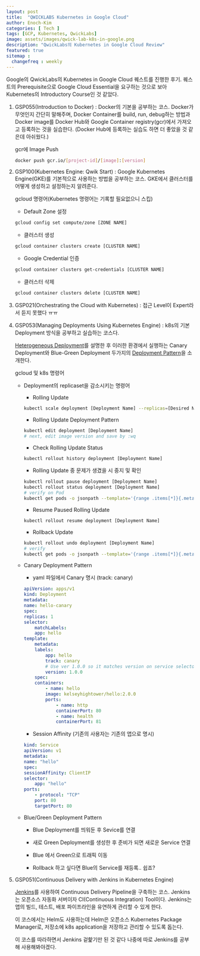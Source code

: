 ```yaml
---
layout: post
title:  "QWICKLABS Kubernetes in Google Cloud"
author: Enoch-Kim
categories: [ Tech ]
tags: [GCP, Kubernetes, QwickLabs]
image: assets/images/qwick-lab-k8s-in-google.png
description: "QwickLabs의 Kubernetes in Google Cloud Review"
featured: true
sitemap :
  changefreq : weekly
---
```


Google의 QwickLabs의 Kubernetes in Google Cloud 퀘스트를 진행한 후기.
퀘스트의 Prerequisite으로 Google Cloud Essential을 요구하는 것으로 보아 Kubernetes의 Introductory Course인 것 같았다.

1. GSP055(Introduction to Docker) : Docker의 기본을 공부하는 코스. Docker가 무엇인지 간단히 말해주며, Docker Container를 build, run, debug하는 방법과 Docker image를 Docker Hub와 Google Container registry(gcr)에서 가져오고 등록하는 것을 실습한다. (Docker Hub에 등록하는 실습도 하면 더 좋았을 것 같은데 아쉬웠다.)

    gcr에 Image Push

    ```sh
    docker push gcr.io/[project-id]/[image]:[version]
    ```

2. GSP100(Kubernetes Engine: Qwik Start) : Google Kubernetes Engine(GKE)를 기본적으로 사용하는 방법을 공부하는 코스. GKE에서 클러스터를 어떻게 생성하고 설정하는지 알려준다.

    gcloud 명령어(Kubernetes 명령어는 기록할 필요없으니 스킵)

    - Default Zone 설정

    ```sh
    gcloud config set compute/zone [ZONE NAME]
    ```

    - 클러스터 생성

    ```sh
    gcloud container clusters create [CLUSTER NAME]
    ```

    - Google Credential 인증

    ```sh
    gcloud container clusters get-credentials [CLUSTER NAME]
    ```

    - 클러스터 삭제

    ```sh
    gcloud container clusters delete [CLUSTER NAME]
    ```

3. GSP021(Orchestrating the Cloud with Kubernetes) : 접근 Level이 Expert라서 듣지 못했다 ㅠㅠ

4. GSP053(Managing Deployments Using Kubernetes Engine) : k8s의 기본 Deployment 방식을 공부하고 실습하는 코스다.

    [Heterogeneous Deployment](../k8s-heterogeneous-deploy)를 설명한 후 이러한 환경에서 실행하는 Canary Deployment와 Blue-Green Deployment 두가지의 [Deployment Pattern](../k8s-deployment-pattern)을 소개한다.

    gcloud 및 k8s 명령어

    - Deployment의 replicaset을 감소시키는 명령어

        - Rolling Update

        ```sh
        kubectl scale deployment [Deployment Name] --replicas=[Desired Num]
        ```

        - Rolling Update Deployment Pattern

        ```sh
        kubectl edit deployment [Deployment Name]
        # next, edit image version and save by :wq
        ```

        - Check Rolling Update Status

        ```sh
        kubectl rollout history deployment [Deployment Name]
        ```

        - Rolling Update 중 문제가 생겼을 시 중지 및 확인

        ```sh
        kubectl rollout pause deployment [Deployment Name]
        kubectl rollout status deployment [Deployment Name]
        # verify on Pod
        kubectl get pods -o jsonpath --template='{range .items[*]}{.metadata.name}{"\t"}{"\t"}{.spec.containers[0].image}{"\n"}{end}'
        ```

        - Resume Paused Rolling Update

        ```sh
        kubectl rollout resume deployment [Deployment Name]
        ```

        - Rollback Update

        ```sh
        kubectl rollout undo deployment [Deployment Name]
        # verify
        kubectl get pods -o jsonpath --template='{range .items[*]}{.metadata.name}{"\t"}{"\t"}{.spec.containers[0].image}{"\n"}{end}'
        ```

    - Canary Deployment Pattern

        - yaml 파일에서 Canary 명시 (track: canary)

        ```yaml
        apiVersion: apps/v1
        kind: Deployment
        metadata:
        name: hello-canary
        spec:
        replicas: 1
        selector:
            matchLabels:
            app: hello
        template:
            metadata:
            labels:
                app: hello
                track: canary
                # Use ver 1.0.0 so it matches version on service selector
                version: 1.0.0
            spec:
            containers:
                - name: hello
                image: kelseyhightower/hello:2.0.0
                ports:
                    - name: http
                    containerPort: 80
                    - name: health
                    containerPort: 81
        ```

        - Session Affinity (기존의 사용자는 기존의 앱으로 명시)

        ```yaml
        kind: Service
        apiVersion: v1
        metadata:
        name: "hello"
        spec:
        sessionAffinity: ClientIP
        selector:
            app: "hello"
        ports:
            - protocol: "TCP"
            port: 80
            targetPort: 80
        ```

    - Blue/Green Deployment Pattern

        - Blue Deployment를 띄워둔 후 Sevice를 연결

        - 새로 Green Deployment를 생성한 후 준비가 되면 새로운 Service 연결

        - Blue 에서 Green으로 트래픽 이동

        - Rollback 하고 싶다면 Blue의 Service를 재등록.. 쉽죠?

5. GSP051(Continuous Delivery with Jenkins in Kubernetes Engine)

    [Jenkins](https://www.jenkins.io/)를 사용하여 Continuous Delivery Pipeline을 구축하는 코스.
    Jenkins는 오픈소스 자동화 서버이자 CI(Continuous Integration) Tool이다.
    Jenkins는 앱의 빌드, 테스트, 배포 파이프라인을 유연하게 관리할 수 있게 한다.

    이 코스에서는 Helm도 사용하는데 Helm은 오픈소스 Kubernetes Package Manager로,
    저장소에 k8s application을 저장하고 관리할 수 있도록 돕는다.

    이 코스를 따라하면서 Jenkins 겉핥기만 된 것 같다 나중에 따로 Jenkins를 공부해 사용해봐야겠다.
